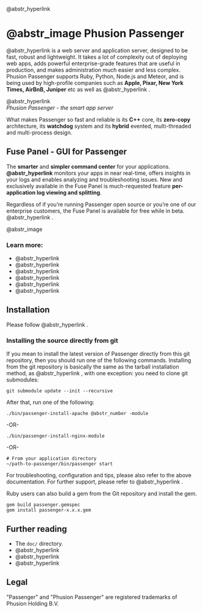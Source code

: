 @abstr_hyperlink 

#  @abstr_image Phusion Passenger

@abstr_hyperlink is a web server and application server, designed to be fast, robust and lightweight. It takes a lot of complexity out of deploying web apps, adds powerful enterprise-grade features that are useful in production, and makes administration much easier and less complex. Phusion Passenger supports Ruby, Python, Node.js and Meteor, and is being used by high-profile companies such as **Apple, Pixar, New York Times, AirBnB, Juniper** etc as well as @abstr_hyperlink .

@abstr_hyperlink   
_Phusion Passenger - the smart app server_

What makes Passenger so fast and reliable is its **C++** core, its **zero-copy** architecture, its **watchdog** system and its **hybrid** evented, multi-threaded and multi-process design.

## Fuse Panel - GUI for Passenger

The **smarter** and **simpler command center** for your applications. **@abstr_hyperlink** monitors your apps in near real-time, offers insights in your logs and enables analyzing and troubleshooting issues. New and exclusively available in the Fuse Panel is much-requested feature **per-application log viewing and splitting**.

Regardless of if you’re running Passenger open source or you’re one of our enterprise customers, the Fuse Panel is available for free while in beta. @abstr_hyperlink .

@abstr_image 

### Learn more:

  * @abstr_hyperlink 
  * @abstr_hyperlink 
  * @abstr_hyperlink 
  * @abstr_hyperlink 
  * @abstr_hyperlink 
  * @abstr_hyperlink 



  
  
  
  
  


## Installation

Please follow @abstr_hyperlink .

### Installing the source directly from git

If you mean to install the latest version of Passenger directly from this git repository, then you should run one of the following commands. Installing from the git repository is basically the same as the tarball installation method, as @abstr_hyperlink , with one exception: you need to clone git submodules:
    
    
    git submodule update --init --recursive
    

After that, run one of the following:
    
    
    ./bin/passenger-install-apache @abstr_number -module
    

-OR-
    
    
    ./bin/passenger-install-nginx-module
    

-OR-
    
    
    # From your application directory
    ~/path-to-passenger/bin/passenger start
    

For troubleshooting, configuration and tips, please also refer to the above documentation. For further support, please refer to @abstr_hyperlink .

Ruby users can also build a gem from the Git repository and install the gem.
    
    
    gem build passenger.gemspec
    gem install passenger-x.x.x.gem
    

## Further reading

  * The `doc/` directory.
  * @abstr_hyperlink 
  * @abstr_hyperlink 
  * @abstr_hyperlink 



## Legal

"Passenger" and "Phusion Passenger" are registered trademarks of Phusion Holding B.V.
